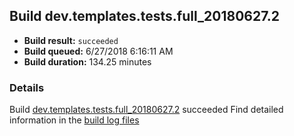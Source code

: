 ## Build dev.templates.tests.full_20180627.2
- **Build result:** `succeeded`
- **Build queued:** 6/27/2018 6:16:11 AM
- **Build duration:** 134.25 minutes
### Details
Build [dev.templates.tests.full_20180627.2](https://winappstudio.visualstudio.com/web/build.aspx?pcguid=a4ef43be-68ce-4195-a619-079b4d9834c2&builduri=vstfs%3a%2f%2f%2fBuild%2fBuild%2f25937) succeeded
Find detailed information in the [build log files](https://uwpctdiags.blob.core.windows.net/buildlogs/dev.templates.tests.full_20180627.2_logs.zip)

